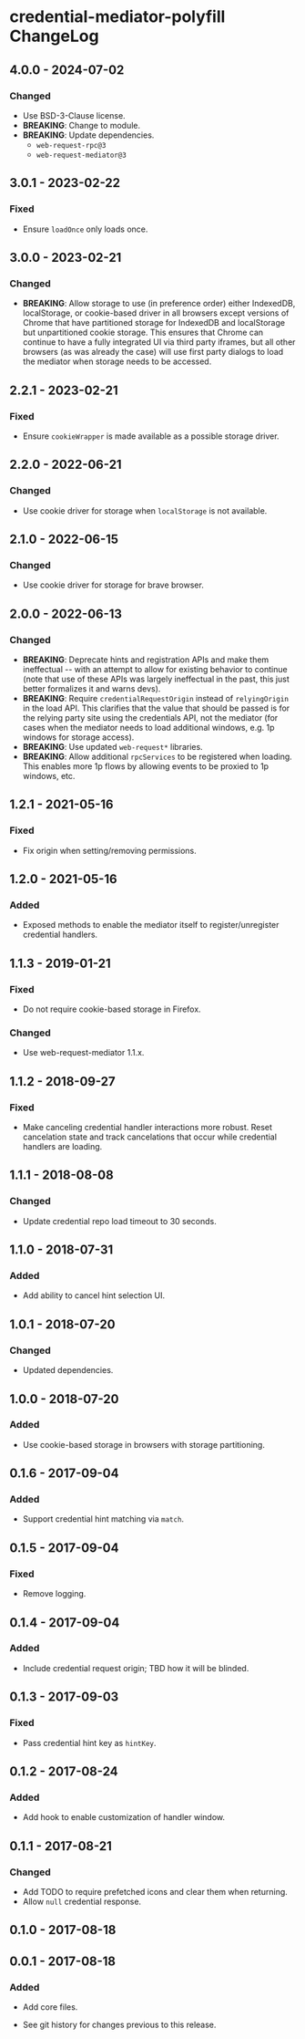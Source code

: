 # credential-mediator-polyfill ChangeLog

## 4.0.0 - 2024-07-02

### Changed
- Use BSD-3-Clause license.
- **BREAKING**: Change to module.
- **BREAKING**: Update dependencies.
  - `web-request-rpc@3`
  - `web-request-mediator@3`

## 3.0.1 - 2023-02-22

### Fixed
- Ensure `loadOnce` only loads once.

## 3.0.0 - 2023-02-21

### Changed
- **BREAKING**: Allow storage to use (in preference order) either IndexedDB,
localStorage, or cookie-based driver in all browsers except versions of Chrome
that have partitioned storage for IndexedDB and localStorage but unpartitioned
cookie storage. This ensures that Chrome can continue to have a fully
integrated UI via third party iframes, but all other browsers (as was already
the case) will use first party dialogs to load the mediator when storage needs
to be accessed.

## 2.2.1 - 2023-02-21

### Fixed
- Ensure `cookieWrapper` is made available as a possible storage driver.

## 2.2.0 - 2022-06-21

### Changed
- Use cookie driver for storage when `localStorage` is not available.

## 2.1.0 - 2022-06-15

### Changed
- Use cookie driver for storage for brave browser.

## 2.0.0 - 2022-06-13

### Changed
- **BREAKING**: Deprecate hints and registration APIs and make them
  ineffectual -- with an attempt to allow for existing behavior to
  continue (note that use of these APIs was largely ineffectual in
  the past, this just better formalizes it and warns devs).
- **BREAKING**: Require `credentialRequestOrigin` instead of
  `relyingOrigin` in the load API. This clarifies that the value that
  should be passed is for the relying party site using the credentials
  API, not the mediator (for cases when the mediator needs to load
  additional windows, e.g. 1p windows for storage access).
- **BREAKING**: Use updated `web-request*` libraries.
- **BREAKING**: Allow additional `rpcServices` to be registered when
  loading. This enables more 1p flows by allowing events to be proxied
  to 1p windows, etc.

## 1.2.1 - 2021-05-16

### Fixed
- Fix origin when setting/removing permissions.

## 1.2.0 - 2021-05-16

### Added
- Exposed methods to enable the mediator itself to register/unregister
  credential handlers.

## 1.1.3 - 2019-01-21

### Fixed
- Do not require cookie-based storage in Firefox.

### Changed
- Use web-request-mediator 1.1.x.

## 1.1.2 - 2018-09-27

### Fixed
- Make canceling credential handler interactions more
  robust. Reset cancelation state and track cancelations
  that occur while credential handlers are loading.

## 1.1.1 - 2018-08-08

### Changed
- Update credential repo load timeout to 30 seconds.

## 1.1.0 - 2018-07-31

### Added
- Add ability to cancel hint selection UI.

## 1.0.1 - 2018-07-20

### Changed
- Updated dependencies.

## 1.0.0 - 2018-07-20

### Added
- Use cookie-based storage in browsers with storage partitioning.

## 0.1.6 - 2017-09-04

### Added
- Support credential hint matching via `match`.

## 0.1.5 - 2017-09-04

### Fixed
- Remove logging.

## 0.1.4 - 2017-09-04

### Added
- Include credential request origin; TBD how
  it will be blinded.

## 0.1.3 - 2017-09-03

### Fixed
- Pass credential hint key as `hintKey`.

## 0.1.2 - 2017-08-24

### Added
- Add hook to enable customization of handler window.

## 0.1.1 - 2017-08-21

### Changed
- Add TODO to require prefetched icons and clear them when returning.
- Allow `null` credential response.

## 0.1.0 - 2017-08-18

## 0.0.1 - 2017-08-18

### Added
- Add core files.

- See git history for changes previous to this release.
